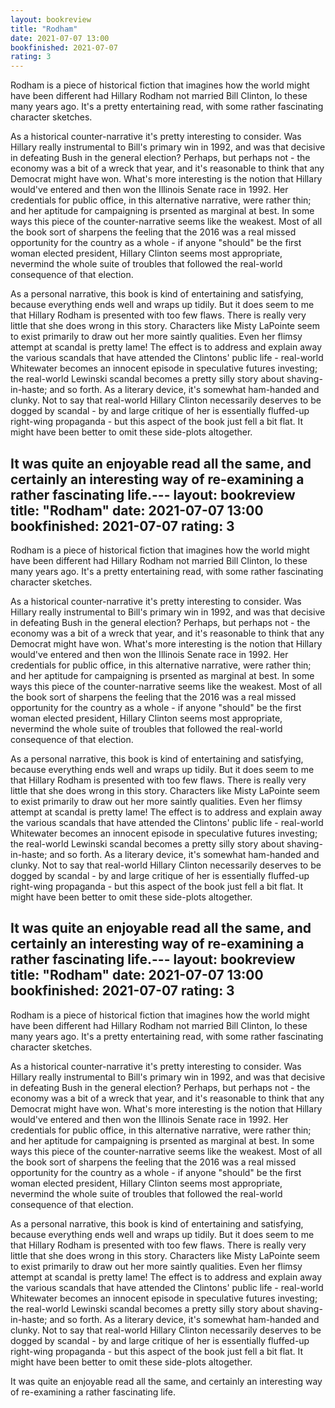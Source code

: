 ```yaml
---
layout: bookreview
title: "Rodham"
date: 2021-07-07 13:00
bookfinished: 2021-07-07
rating: 3
---
```


Rodham is a piece of historical fiction that imagines how the world might have been different had Hillary Rodham not married Bill Clinton, lo these many years ago. It's a pretty entertaining read, with some rather fascinating character sketches.



As a historical counter-narrative it's pretty interesting to consider. Was Hillary really instrumental to Bill's primary win in 1992, and was that decisive in defeating Bush in the general election? Perhaps, but perhaps not - the economy was a bit of a wreck that year, and it's reasonable to think that any Democrat might have won. What's more interesting is the notion that Hillary would've entered and then won the Illinois Senate race in 1992. Her credentials for public office, in this alternative narrative, were rather thin; and her aptitude for campaigning is prsented as marginal at best. In some ways this piece of the counter-narrative seems like the weakest. Most of all the book sort of sharpens the feeling that the 2016 was a real missed opportunity for the country as a whole - if anyone "should" be the first woman elected president, Hillary Clinton seems most appropriate, nevermind the whole suite of troubles that followed the real-world consequence of that election.



As a personal narrative, this book is kind of entertaining and satisfying, because everything ends well and wraps up tidily. But it does seem to me that Hillary Rodham is presented with too few flaws. There is really very little that she does wrong in this story. Characters like Misty LaPointe seem to exist primarily to draw out her more saintly qualities. Even her flimsy attempt at scandal is pretty lame! The effect is to address and explain away the various scandals that have attended the Clintons' public life - real-world Whitewater becomes an innocent episode in speculative futures investing; the real-world Lewinski scandal becomes a pretty silly story about shaving-in-haste; and so forth. As a literary device, it's somewhat ham-handed and clunky. Not to say that real-world Hillary Clinton necessarily deserves to be dogged by scandal - by and large critique of her is essentially fluffed-up right-wing propaganda - but this aspect of the book just fell a bit flat. It might have been better to omit these side-plots altogether.



It was quite an enjoyable read all the same, and certainly an interesting way of re-examining a rather fascinating life.---
layout: bookreview
title: "Rodham"
date: 2021-07-07 13:00
bookfinished: 2021-07-07
rating: 3
---

Rodham is a piece of historical fiction that imagines how the world might have been different had Hillary Rodham not married Bill Clinton, lo these many years ago. It's a pretty entertaining read, with some rather fascinating character sketches.



As a historical counter-narrative it's pretty interesting to consider. Was Hillary really instrumental to Bill's primary win in 1992, and was that decisive in defeating Bush in the general election? Perhaps, but perhaps not - the economy was a bit of a wreck that year, and it's reasonable to think that any Democrat might have won. What's more interesting is the notion that Hillary would've entered and then won the Illinois Senate race in 1992. Her credentials for public office, in this alternative narrative, were rather thin; and her aptitude for campaigning is prsented as marginal at best. In some ways this piece of the counter-narrative seems like the weakest. Most of all the book sort of sharpens the feeling that the 2016 was a real missed opportunity for the country as a whole - if anyone "should" be the first woman elected president, Hillary Clinton seems most appropriate, nevermind the whole suite of troubles that followed the real-world consequence of that election.



As a personal narrative, this book is kind of entertaining and satisfying, because everything ends well and wraps up tidily. But it does seem to me that Hillary Rodham is presented with too few flaws. There is really very little that she does wrong in this story. Characters like Misty LaPointe seem to exist primarily to draw out her more saintly qualities. Even her flimsy attempt at scandal is pretty lame! The effect is to address and explain away the various scandals that have attended the Clintons' public life - real-world Whitewater becomes an innocent episode in speculative futures investing; the real-world Lewinski scandal becomes a pretty silly story about shaving-in-haste; and so forth. As a literary device, it's somewhat ham-handed and clunky. Not to say that real-world Hillary Clinton necessarily deserves to be dogged by scandal - by and large critique of her is essentially fluffed-up right-wing propaganda - but this aspect of the book just fell a bit flat. It might have been better to omit these side-plots altogether.



It was quite an enjoyable read all the same, and certainly an interesting way of re-examining a rather fascinating life.---
layout: bookreview
title: "Rodham"
date: 2021-07-07 13:00
bookfinished: 2021-07-07
rating: 3
---

Rodham is a piece of historical fiction that imagines how the world might have been different had Hillary Rodham not married Bill Clinton, lo these many years ago. It's a pretty entertaining read, with some rather fascinating character sketches.



As a historical counter-narrative it's pretty interesting to consider. Was Hillary really instrumental to Bill's primary win in 1992, and was that decisive in defeating Bush in the general election? Perhaps, but perhaps not - the economy was a bit of a wreck that year, and it's reasonable to think that any Democrat might have won. What's more interesting is the notion that Hillary would've entered and then won the Illinois Senate race in 1992. Her credentials for public office, in this alternative narrative, were rather thin; and her aptitude for campaigning is prsented as marginal at best. In some ways this piece of the counter-narrative seems like the weakest. Most of all the book sort of sharpens the feeling that the 2016 was a real missed opportunity for the country as a whole - if anyone "should" be the first woman elected president, Hillary Clinton seems most appropriate, nevermind the whole suite of troubles that followed the real-world consequence of that election.



As a personal narrative, this book is kind of entertaining and satisfying, because everything ends well and wraps up tidily. But it does seem to me that Hillary Rodham is presented with too few flaws. There is really very little that she does wrong in this story. Characters like Misty LaPointe seem to exist primarily to draw out her more saintly qualities. Even her flimsy attempt at scandal is pretty lame! The effect is to address and explain away the various scandals that have attended the Clintons' public life - real-world Whitewater becomes an innocent episode in speculative futures investing; the real-world Lewinski scandal becomes a pretty silly story about shaving-in-haste; and so forth. As a literary device, it's somewhat ham-handed and clunky. Not to say that real-world Hillary Clinton necessarily deserves to be dogged by scandal - by and large critique of her is essentially fluffed-up right-wing propaganda - but this aspect of the book just fell a bit flat. It might have been better to omit these side-plots altogether.



It was quite an enjoyable read all the same, and certainly an interesting way of re-examining a rather fascinating life.